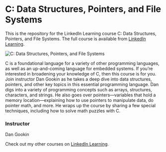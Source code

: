 # C: Data Structures, Pointers, and File Systems
This is the repository for the LinkedIn Learning course C: Data Structures, Pointers, and File Systems. The full course is available from [LinkedIn Learning][lil-course-url].

![C: Data Structures, Pointers, and File Systems][lil-thumbnail-url]

C is a foundational language for a variety of other programming languages, as well as an up-and-coming language for embedded systems. If you’re interested in broadening your knowledge of C, then this course is for you. Join instructor Dan Gookin as he takes a deep dive into data structures, pointers, and other key topics in this essential programming language. Dan digs into a variety of programming concepts such as arrays, structures, characters, and strings. He also goes over pointers—variables that hold a memory location—explaining how to use pointers to manipulate data, do pointer math, and more. He wraps up the course by sharing a few special techniques, including how to solve math puzzles with C.

### Instructor

Dan Gookin

Check out my other courses on [LinkedIn Learning](https://www.linkedin.com/learning/instructors/dan-gookin).

[lil-course-url]: https://www.linkedin.com/learning/c-data-structures-pointers-and-file-systems
[lil-thumbnail-url]: https://media.licdn.com/dms/image/D560DAQF9CShQ-6q-XQ/learning-public-crop_288_512/0/1684948662603?e=2147483647&v=beta&t=lpjHwnK4H9Tdn-pwbxBjZZVREBfAM_ubBnRiyi654Kw
